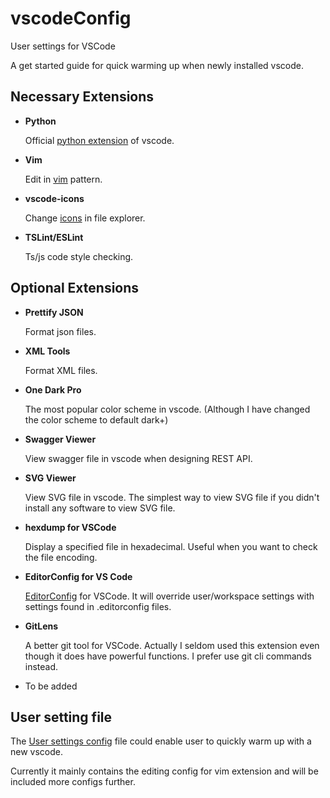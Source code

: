 # vscodeConfig
User settings for VSCode

A get started guide for quick warming up when newly installed vscode.

## Necessary Extensions
- **Python**

  Official [python extension](https://marketplace.visualstudio.com/items?itemName=ms-python.python) of vscode.
  
- **Vim**

  Edit in [vim](https://marketplace.visualstudio.com/items?itemName=vscodevim.vim) pattern.

- **vscode-icons**
  
  Change [icons](https://marketplace.visualstudio.com/items?itemName=robertohuertasm.vscode-icons) in file explorer.

- **TSLint/ESLint**

  Ts/js code style checking.

## Optional Extensions
- **Prettify JSON**

  Format json files.

- **XML Tools**

  Format XML files.

- **One Dark Pro**

  The most popular color scheme in vscode. (Although I have changed the color scheme to default dark+)

- **Swagger Viewer**
  
  View swagger file in vscode when designing REST API.

- **SVG Viewer**

  View SVG file in vscode. The simplest way to view SVG file if you didn't install any software to view SVG file.

- **hexdump for VSCode**

  Display a specified file in hexadecimal. Useful when you want to check the file encoding.

- **EditorConfig for VS Code**

  [EditorConfig](https://editorconfig.org/) for VSCode. It will override user/workspace settings with settings found in .editorconfig files.

- **GitLens**

  A better git tool for VSCode. Actually I seldom used this extension even though it does have powerful functions. I prefer use git cli commands instead.

- To be added

## User setting file
  The [User settings config](./User_Settings.json) file could enable user to quickly warm up with a new vscode.

  Currently it mainly contains the editing config for vim extension and will be included more configs further.